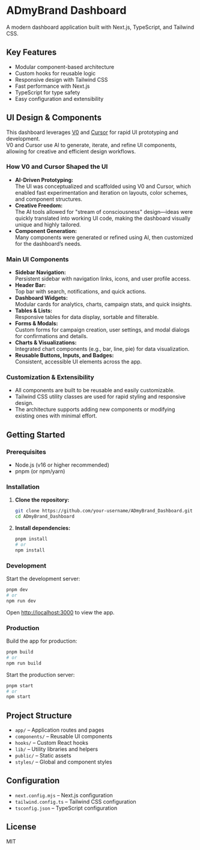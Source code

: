 # ADmyBrand Dashboard

A modern dashboard application built with Next.js, TypeScript, and Tailwind CSS.

## Key Features

- Modular component-based architecture
- Custom hooks for reusable logic
- Responsive design with Tailwind CSS
- Fast performance with Next.js
- TypeScript for type safety
- Easy configuration and extensibility

## UI Design & Components

This dashboard leverages [V0](https://v0.dev/) and [Cursor](https://cursor.so/) for rapid UI prototyping and development.  
V0 and Cursor use AI to generate, iterate, and refine UI components, allowing for creative and efficient design workflows.

### How V0 and Cursor Shaped the UI

- **AI-Driven Prototyping:**  
  The UI was conceptualized and scaffolded using V0 and Cursor, which enabled fast experimentation and iteration on layouts, color schemes, and component structures.
- **Creative Freedom:**  
  The AI tools allowed for "stream of consciousness" design—ideas were quickly translated into working UI code, making the dashboard visually unique and highly tailored.
- **Component Generation:**  
  Many components were generated or refined using AI, then customized for the dashboard’s needs.

### Main UI Components

- **Sidebar Navigation:**  
  Persistent sidebar with navigation links, icons, and user profile access.
- **Header Bar:**  
  Top bar with search, notifications, and quick actions.
- **Dashboard Widgets:**  
  Modular cards for analytics, charts, campaign stats, and quick insights.
- **Tables & Lists:**  
  Responsive tables for data display, sortable and filterable.
- **Forms & Modals:**  
  Custom forms for campaign creation, user settings, and modal dialogs for confirmations and details.
- **Charts & Visualizations:**  
  Integrated chart components (e.g., bar, line, pie) for data visualization.
- **Reusable Buttons, Inputs, and Badges:**  
  Consistent, accessible UI elements across the app.

### Customization & Extensibility

- All components are built to be reusable and easily customizable.
- Tailwind CSS utility classes are used for rapid styling and responsive design.
- The architecture supports adding new components or modifying existing ones with minimal effort.

## Getting Started

### Prerequisites

- Node.js (v16 or higher recommended)
- pnpm (or npm/yarn)

### Installation

1. **Clone the repository:**
   ```sh
   git clone https://github.com/your-username/ADmyBrand_Dashboard.git
   cd ADmyBrand_Dashboard
   ```

2. **Install dependencies:**
   ```sh
   pnpm install
   # or
   npm install
   ```

### Development

Start the development server:

```sh
pnpm dev
# or
npm run dev
```

Open [http://localhost:3000](http://localhost:3000) to view the app.

### Production

Build the app for production:

```sh
pnpm build
# or
npm run build
```

Start the production server:

```sh
pnpm start
# or
npm start
```

## Project Structure

- `app/` – Application routes and pages
- `components/` – Reusable UI components
- `hooks/` – Custom React hooks
- `lib/` – Utility libraries and helpers
- `public/` – Static assets
- `styles/` – Global and component styles

## Configuration

- `next.config.mjs` – Next.js configuration
- `tailwind.config.ts` – Tailwind CSS configuration
- `tsconfig.json` – TypeScript configuration

## License

MIT
